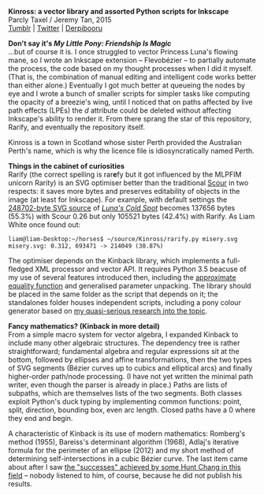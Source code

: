 **Kinross: a vector library and assorted Python scripts for Inkscape**  
Parcly Taxel / Jeremy Tan, 2015  
[Tumblr](http://parclytaxel.tumblr.com) | [Twitter](https://twitter.com/Parcly_Taxel) | [Derpibooru](https://derpiboo.ru/profiles/Parcly+Taxel)  

**Don't say it's _My Little Pony: Friendship Is Magic_**  
…but of course it is. I once struggled to vector Princess Luna's flowing mane, so I wrote an Inkscape extension – Flevobézier – to partially automate the process, the code based on my thought processes when I did it myself. (That is, the combination of manual editing and intelligent code works better than either alone.) Eventually I got much better at queueing the nodes by eye and I wrote a bunch of smaller scripts for simpler tasks like computing the opacity of a breezie's wing, until I noticed that on paths affected by live path effects (LPEs) the _d_ attribute could be deleted without affecting Inkscape's ability to render it. From there sprang the star of this repository, Rarify, and eventually the repository itself.

Kinross is a town in Scotland whose sister Perth provided the Australian Perth's name, which is why the licence file is idiosyncratically named Perth.

**Things in the cabinet of curiosities**  
Rarify (the correct spelling is rar**e**fy but it got influenced by the MLPFIM unicorn Rarity) is an SVG optimiser better than the traditional [Scour](http://codedread.com/scour) in two respects: it saves more bytes and preserves editability of objects in the image (at least for Inkscape). For example, with default settings the [248702-byte SVG source](https://dl.dropboxusercontent.com/u/102416850/Luna's%20Cold%20Spot.svg) of [*Luna's Cold Spot*](https://derpiboo.ru/505397) becomes 137656 bytes (55.3%) with Scour 0.26 but only 105521 bytes (42.4%) with Rarify. As Liam White once found out:

    liam@liam-Desktop:~/horses$ ~/source/Kinross/rarify.py misery.svg
    misery.svg: 0.312, 693471 -> 214049 (30.87%)

The optimiser depends on the Kinback library, which implements a full-fledged XML processor and vector API. It requires Python 3.5 beacuse of my use of several features introduced then, including the [approximate equality function](https://docs.python.org/3/library/cmath.html#cmath.isclose) and generalised parameter unpacking. The library should be placed in the same folder as the script that depends on it; the standalones folder houses independent scripts, including a pony colour generator based on [my quasi-serious research into the topic](http://parclytaxel.tumblr.com/post/136659988109).

**Fancy mathematics? (Kinback in more detail)**  
From a simple macro system for vector algebra, I expanded Kinback to include many other algebraic structures. The dependency tree is rather straightforward; fundamental algebra and regular expressions sit at the bottom, followed by ellipses and affine transformations, then the two types of SVG segments (Bézier curves up to cubics and elliptical arcs) and finally higher-order path/node processing. (I have not yet written the minimal path writer, even though the parser is already in place.) Paths are lists of subpaths, which are themselves lists of the two segments. Both classes exploit Python's duck typing by implementing common functions: point, split, direction, bounding box, even arc length. Closed paths have a 0 where they end and begin.

A characteristic of Kinback is its use of modern mathematics: Romberg's method (1955), Bareiss's determinant algorithm (1968), Adlaj's iterative formula for the perimeter of an ellipse (2012) and my short method of determining self-intersections in a cubic Bézier curve. The last item came about after I saw [the "successes" achieved by some Hunt Chang in this field](https://sites.google.com/site/curvesintersection) – nobody listened to him, of course, because he did not publish his results.
